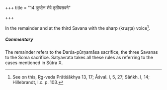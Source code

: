 +++
title = "14 क्रुष्टेन शेषे तृतीयसवने"

+++

In the remainder and at the third Savana with the sharp (kruṣṭa) voice[^2].

[^2]:  See on this, Ṛg-veda Prātiśākhya 13, 17; Āśval. I, 5, 27; Sāṅkh. I, 14; Hillebrandt, l.c. p. 103.

#####  Commentary

The remainder refers to the Darśa-pūrṇamāsa sacrifice, the three Savanas to the Soma sacrifice. Satyavrata takes all these rules as referring to the cases mentioned in Sūtra X.
